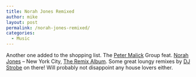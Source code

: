 ```yaml
---
title: Norah Jones Remixed
author: mike
layout: post
permalink: /norah-jones-remixed/
categories:
  - Music
---
```

Another one added to the shopping list. The <a target="_blank" href="http://www.petermalick.com/">Peter Malick</a> Group feat. <a target="_blank" href="http://www.norahjones.com/">Norah Jones</a> &#8211; New York City, <a target="_blank" href="http://www.cduniverse.com/productinfo.asp?style=music&#038;pid=6751397&#038;cart=200167049">The Remix Album</a>. Some great loungy remixes by <a target="_blank" href="http://www.pigfactory.com/">DJ Strobe</a> on there! Will probably not disappoint any house lovers either.